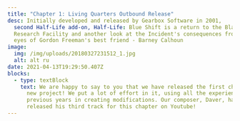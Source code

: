 ```yaml
---
title: "Chapter 1: Living Quarters Outbound Release"
desc: Initially developed and released by Gearbox Software in 2001,
  second Half-Life add-on, Half-Life: Blue Shift is a return to the Black Mesa
  Research Facility and another look at the Incident's consequences from the
  eyes of Gordon Freeman's best friend - Barney Calhoun
image:
  img: /img/uploads/20180327231512_1.jpg
  alt: alt ru
date: 2021-04-13T19:29:50.407Z
blocks:
  - type: textBlock
    text: We are happy to say to you that we have released the first chapter of our
      new project! We put a lot of effort in it, using all the experience of
      previous years in creating modifications. Our composer, Daver, have
      released his third track for this chapter on Youtube!
---
```

